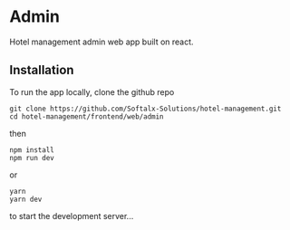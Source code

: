 # Admin

Hotel management admin web app built on react.

## Installation

To run the app locally, clone the github repo

    git clone https://github.com/Softalx-Solutions/hotel-management.git
    cd hotel-management/frontend/web/admin

then

    npm install
    npm run dev

or

    yarn
    yarn dev

to start the development server...